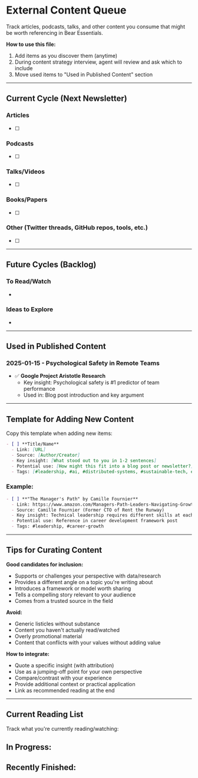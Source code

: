 # External Content Queue

Track articles, podcasts, talks, and other content you consume that might be worth referencing in Bear Essentials.

**How to use this file:**
1. Add items as you discover them (anytime)
2. During content strategy interview, agent will review and ask which to include
3. Move used items to "Used in Published Content" section

---

## Current Cycle (Next Newsletter)

### Articles
- [ ]

### Podcasts
- [ ]

### Talks/Videos
- [ ]

### Books/Papers
- [ ]

### Other (Twitter threads, GitHub repos, tools, etc.)
- [ ]

---

## Future Cycles (Backlog)

### To Read/Watch
-

### Ideas to Explore
-

---

## Used in Published Content

### 2025-01-15 - Psychological Safety in Remote Teams
- ✅ **Google Project Aristotle Research**
  - Key insight: Psychological safety is #1 predictor of team performance
  - Used in: Blog post introduction and key argument

---

## Template for Adding New Content

Copy this template when adding new items:

```markdown
- [ ] **Title/Name**
  - Link: [URL]
  - Source: [Author/Creator]
  - Key insight: [What stood out to you in 1-2 sentences]
  - Potential use: [How might this fit into a blog post or newsletter?]
  - Tags: [#leadership, #ai, #distributed-systems, #sustainable-tech, etc.]
```

### Example:

```markdown
- [ ] **"The Manager's Path" by Camille Fournier**
  - Link: https://www.amazon.com/Managers-Path-Leaders-Navigating-Growth/dp/1491973897
  - Source: Camille Fournier (Former CTO of Rent the Runway)
  - Key insight: Technical leadership requires different skills at each level (IC → Lead → Manager → Director)
  - Potential use: Reference in career development framework post
  - Tags: #leadership, #career-growth
```

---

## Tips for Curating Content

**Good candidates for inclusion:**
- Supports or challenges your perspective with data/research
- Provides a different angle on a topic you're writing about
- Introduces a framework or model worth sharing
- Tells a compelling story relevant to your audience
- Comes from a trusted source in the field

**Avoid:**
- Generic listicles without substance
- Content you haven't actually read/watched
- Overly promotional material
- Content that conflicts with your values without adding value

**How to integrate:**
- Quote a specific insight (with attribution)
- Use as a jumping-off point for your own perspective
- Compare/contrast with your experience
- Provide additional context or practical application
- Link as recommended reading at the end

---

## Current Reading List

Track what you're currently reading/watching:

**In Progress:**
-

**Recently Finished:**
-
